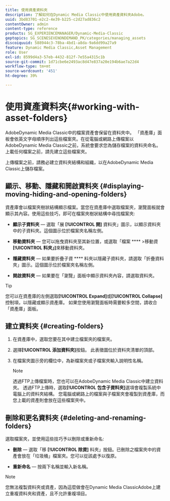 ```yaml
---
title: 使用資產資料夾
description: 了解如何在Dynamic Media Classic中使用資產資料夾Adobe。
uuid: 3bd83701-e2c2-4e39-b225-c2d27ad836c2
contentOwner: admin
content-type: reference
products: SG_EXPERIENCEMANAGER/Dynamic-Media-Classic
geptopics: SG_SCENESEVENONDEMAND_PK/categories/managing_assets
discoiquuid: 588944c3-78ba-4bd1-a8da-9a6dd99a27a9
feature: Dynamic Media Classic,Asset Management
role: User
exl-id: 8599d4a3-57eb-4432-812f-7e55a4315c1b
source-git-commit: 1d71cbe6e2493ac8d47e837a20e194b6ae7a22d4
workflow-type: tm+mt
source-wordcount: '451'
ht-degree: 39%

---
```


# 使用資產資料夾{#working-with-asset-folders}

AdobeDynamic Media Classic中的檔案資產會保留在資料夾中。 「資產庫」面板會依英文字母順序列出這些檔案夾。在從電腦或網路上傳檔案以AdobeDynamic Media Classic之前，系統會要求您為儲存檔案的資料夾命名。 上載任何檔案之前，請先建立這些檔案夾。

上傳檔案之前，請務必建立資料夾結構和組織，以在AdobeDynamic Media Classic上儲存檔案。

## 顯示、移動、隱藏和開啟資料夾 {#displaying-moving-hiding-and-opening-folders}

資產庫會以檔案夾樹狀結構顯示檔案。當您在資產庫中選取檔案夾，瀏覽面板就會顯示其內容。使用這些技巧，即可在檔案夾樹狀結構中尋找檔案夾:

* **顯示子資料夾**  — 選取「展 **[!UICONTROL 開]** 資料夾」圖示，以顯示資料夾中的子資料夾。這個圖示位於檔案夾名稱左側。

* **移動資料夾**  — 您可以拖曳資料夾至其新位置，或選取「檔案 ****  >移動資 **[!UICONTROL 料夾」]**&#x200B;來移動資料夾。

* **隱藏資料夾**  — 如果要折疊子資 **** 料夾以隱藏子資料夾，請選取「折疊資料夾」圖示。這個圖示位於檔案夾名稱左側。

* **開啟資料夾**  — 如果要在「瀏覽」面板中顯示資料夾內容，請選取資料夾。

>[!TIP]
>
>您可以在資產庫的左側選取&#x200B;**[!UICONTROL Expand]**&#x200B;或&#x200B;**[!UICONTROL Collapse]**&#x200B;控制項，以隱藏或顯示資產庫。 如果您使用瀏覽面板時需要較多空間，請收合「資產庫」面板。

## 建立資料夾 {#creating-folders}

1. 在資產庫中，選取您要在其中建立檔案夾的檔案夾。
1. 選擇&#x200B;**[!UICONTROL 添加資料夾]**&#x200B;按鈕。 此表徵圖位於資料夾清單的頂部。
1. 在檔案夾圖示旁的欄位中，為新檔案夾或子檔案夾輸入說明性名稱。

   >[!NOTE]
   >
   >透過FTP上傳檔案時，您也可以在AdobeDynamic Media Classic中建立資料夾。 透過FTP上傳時，選取&#x200B;**[!UICONTROL 包含子資料夾]**&#x200B;選項會複製系統中電腦上的資料夾結構。 您電腦或網路上的檔案與子檔案夾會複製到資產庫，而您上載的資產則會放在這些檔案夾中。

## 刪除和更名資料夾 {#deleting-and-renaming-folders}

選取檔案夾，並使用這些技巧予以刪除或重新命名:

* **刪除**  — 選取「移 **[!UICONTROL 除資]** 料夾」按鈕。已刪除之檔案夾中的資產會放在「垃圾桶」檔案夾。您可以從該處予以復原。

* **重新命名**  — 按兩下名稱並輸入新名稱。

>[!NOTE]
>
>您無法複製資料夾或資產，因為這麼做會在Dynamic Media ClassicAdobe上建立重複資料夾和資產，且不允許重複項目。
